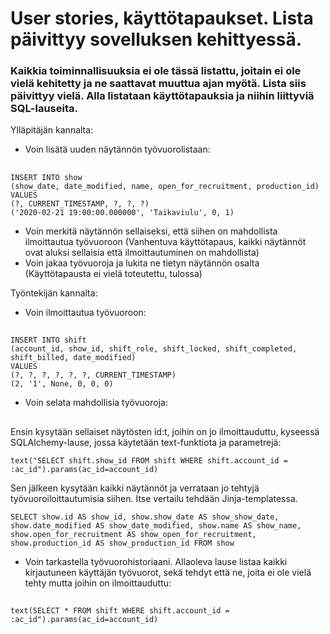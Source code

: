 # User stories, käyttötapaukset. Lista päivittyy sovelluksen kehittyessä. 
### Kaikkia toiminnallisuuksia ei ole tässä listattu, joitain ei ole vielä kehitetty ja ne saattavat muuttua ajan myötä. Lista siis päivittyy vielä. Alla listataan käyttötapauksia ja niihin liittyviä SQL-lauseita.

Ylläpitäjän kannalta: 

*  Voin lisätä uuden näytännön työvuorolistaan:
##    

    INSERT INTO show 
    (show_date, date_modified, name, open_for_recruitment, production_id) 
    VALUES 
    (?, CURRENT_TIMESTAMP, ?, ?, ?)
    ('2020-02-21 19:00:00.000000', 'Taikaviulu', 0, 1)
    
*  Voin merkitä näytännön sellaiseksi, että siihen on mahdollista ilmoittautua työvuoroon (Vanhentuva käyttötapaus, kaikki näytännöt ovat aluksi sellaisia että ilmoittautuminen on mahdollista)
*  Voin jakaa työvuoroja ja lukita ne tietyn näytännön osalta (Käyttötapausta ei vielä toteutettu, tulossa)

Työntekijän kannalta:

*  Voin ilmoittautua työvuoroon:
    
##

    INSERT INTO shift 
    (account_id, show_id, shift_role, shift_locked, shift_completed, shift_billed, date_modified) 
    VALUES 
    (?, ?, ?, ?, ?, ?, CURRENT_TIMESTAMP)
    (2, '1', None, 0, 0, 0)

*  Voin selata mahdollisia työvuoroja:

## 

Ensin kysytään sellaiset näytösten id:t, joihin on jo ilmoittauduttu, kyseessä SQLAlchemy-lause, jossa käytetään text-funktiota ja parametrejä:

    text("SELECT shift.show_id FROM shift WHERE shift.account_id = :ac_id").params(ac_id=account_id)
    
Sen jälkeen kysytään kaikki näytännöt ja verrataan jo tehtyjä työvuoroiloittautumisia siihen. Itse vertailu tehdään Jinja-templatessa.

    SELECT show.id AS show_id, show.show_date AS show_show_date, show.date_modified AS show_date_modified, show.name AS show_name, show.open_for_recruitment AS show_open_for_recruitment, show.production_id AS show_production_id FROM show

*  Voin tarkastella työvuorohistoriaani. Allaoleva lause listaa kaikki kirjautuneen käyttäjän työvuorot, sekä tehdyt että ne, joita ei ole vielä tehty mutta joihin on ilmoittauduttu:

##

    text(SELECT * FROM shift WHERE shift.account_id = :ac_id").params(ac_id=account_id)
    
    
    
    
    


    
